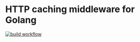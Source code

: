 # HTTP caching middleware for Golang

[![build workflow](https://github.com/uzzz/httpcache/actions/workflows/build.yaml/badge.svg)](https://github.com/uzzz/httpcache/actions/workflows/build.yaml)
